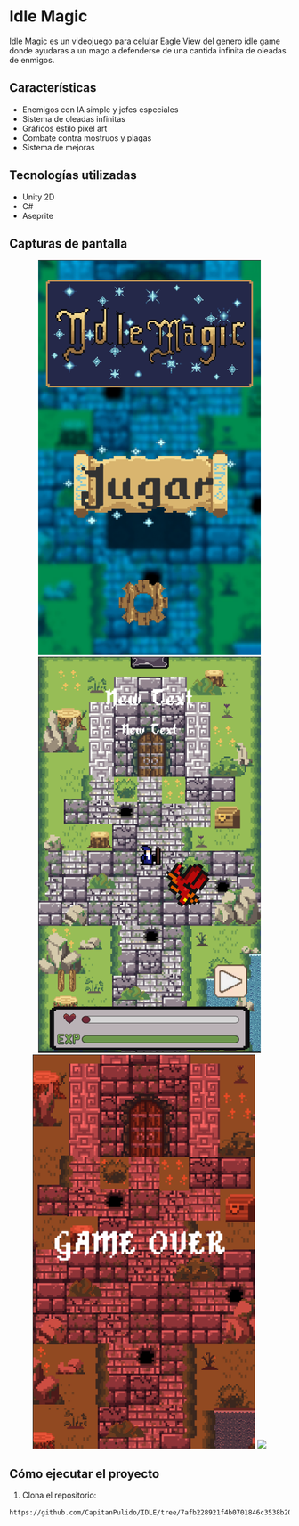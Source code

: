 # Idle Magic

Idle Magic es un videojuego para celular Eagle View del genero idle game donde ayudaras a un mago a defenderse de una cantida infinita de oleadas de enmigos. 

##  Características

-  Enemigos con IA simple y jefes especiales
-  Sistema de oleadas infinitas
-  Gráficos estilo pixel art
-  Combate contra mostruos y plagas
-  Sistema de mejoras

##  Tecnologías utilizadas

- Unity 2D
- C#
- Aseprite

## Capturas de pantalla

<p align="center">
  <img src="./Assets/GitHub/MP.png" width="400"/>
  <img src="./Assets/GitHub/GAME.png" width="400"/>
  <img src="./Assets/GitHub/MD.png" width="400"/>
  <img src="./Assets/GitHub/GIF.gif" width="150"/>
</p>

##  Cómo ejecutar el proyecto

1. Clona el repositorio:
```bash
https://github.com/CapitanPulido/IDLE/tree/7afb228921f4b0701846c3538b20a1229eeac29f
